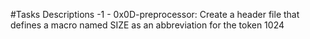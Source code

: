 #Tasks Descriptions
-1 - 0x0D-preprocessor: Create a header file that defines a macro named SIZE as an abbreviation for the token 1024
